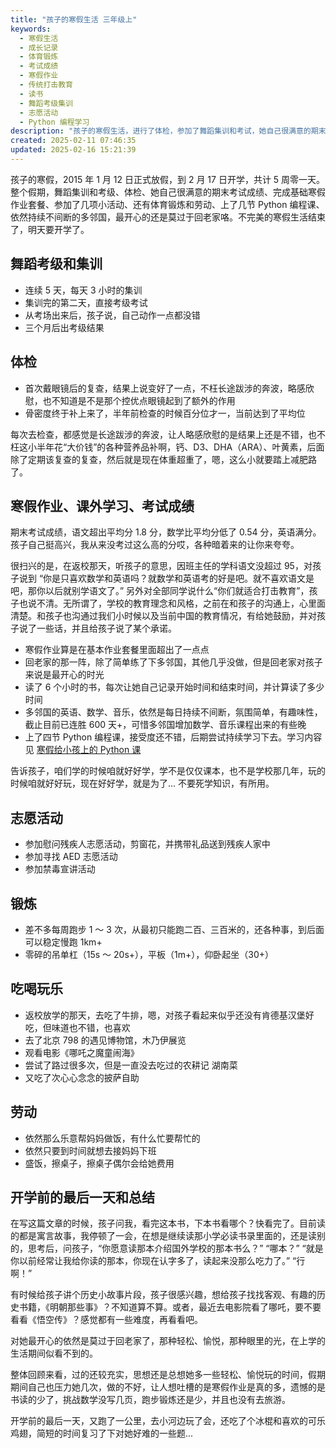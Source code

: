 ```yaml
---
title: "孩子的寒假生活 三年级上"
keywords:
  - 寒假生活
  - 成长记录
  - 体育锻炼
  - 考试成绩
  - 寒假作业
  - 传统打击教育
  - 读书
  - 舞蹈考级集训
  - 志愿活动
  - Python 编程学习
description: "孩子的寒假生活，进行了体检，参加了舞蹈集训和考试，她自己很满意的期末考试成绩，基本完成了寒假作业，参加了几项志愿活动，每周的体育锻炼，上了几节 Python 编程，持续不间断的多邻国等等，最开心的当然还是莫过于回老家，那种轻松愉悦，总感觉只有回老家时才会看到眼里有光，不完美的寒假生活就要结束了。"
created: 2025-02-11 07:46:35
updated: 2025-02-16 15:21:39
---
```


孩子的寒假，2015 年 1 月 12 日正式放假，到 2 月 17 日开学，共计 5 周零一天。整个假期，舞蹈集训和考级、体检、她自己很满意的期末考试成绩、完成基础寒假作业套餐、参加了几项小活动、还有体育锻炼和劳动、上了几节 Python 编程课、依然持续不间断的多邻国，最开心的还是莫过于回老家咯。不完美的寒假生活结束了，明天要开学了。

## 舞蹈考级和集训

- 连续 5 天，每天 3 小时的集训
- 集训完的第二天，直接考级考试
- 从考场出来后，孩子说，自己动作一点都没错
- 三个月后出考级结果

## 体检

- 首次戴眼镜后的复查，结果上说变好了一点，不枉长途跋涉的奔波，略感欣慰，也不知道是不是那个控优点眼镜起到了额外的作用
- 骨密度终于补上来了，半年前检查的时候百分位才一，当前达到了平均位

每次去检查，都感觉是长途跋涉的奔波，让人略感欣慰的是结果上还是不错，也不枉这小半年花“大价钱”的各种营养品补啊，钙、D3、DHA（ARA）、叶黄素，后面除了定期该复查的复查，然后就是现在体重超重了，嗯，这么小就要踏上减肥路了。

## 寒假作业、课外学习、考试成绩

期末考试成绩，语文超出平均分 1.8 分，数学比平均分低了 0.54 分，英语满分。孩子自己挺高兴，我从来没考过这么高的分哎，各种暗着来的让你来夸夸。

很扫兴的是，在返校那天，听孩子的意思，因班主任的学科语文没超过 95，对孩子说到 “你是只喜欢数学和英语吗？就数学和英语考的好是吧。就不喜欢语文是吧，那你以后就别学语文了。” 另外对全部同学说什么“你们就适合打击教育”，孩子也说不清。无所谓了，学校的教育理念和风格，之前在和孩子的沟通上，心里面清楚。和孩子也沟通过我们小时候以及当前中国的教育情况，有给她鼓励，并对孩子说了一些话，并且给孩子说了某个承诺。

- 寒假作业算是在基本作业套餐里面超出了一点点
- 回老家的那一阵，除了简单练了下多邻国，其他几乎没做，但是回老家对孩子来说是最开心的时光
- 读了 6 个小时的书，每次让她自己记录开始时间和结束时间，并计算读了多少时间
- 多邻国的英语、数学、音乐，依然是每日持续不间断，氛围简单，有趣味性，截止目前已连胜 600 天+，可惜多邻国增加数学、音乐课程出来的有些晚
- 上了四节 Python 编程课，接受度还不错，后期尝试持续学习下去。学习内容见 [寒假给小孩上的 Python 课](https://chrisding.xyz/posts/a-python-programming-course-for-kids-during-the-holidays)

告诉孩子，咱们学的时候咱就好好学，学不是仅仅课本，也不是学校那几年，玩的时候咱就好好玩，现在好好学，就是为了... 不要死学知识，有所用。

## 志愿活动

- 参加慰问残疾人志愿活动，剪窗花，并携带礼品送到残疾人家中
- 参加寻找 AED 志愿活动
- 参加禁毒宣讲活动

## 锻炼

- 差不多每周跑步 1 ～ 3 次，从最初只能跑二百、三百米的，还各种事，到后面可以稳定慢跑 1km+
- 零碎的吊单杠（15s ～ 20s+），平板（1m+），仰卧起坐（30+）

## 吃喝玩乐

- 返校放学的那天，去吃了牛排，嗯，对孩子看起来似乎还没有肯德基汉堡好吃，但味道也不错，也喜欢
- 去了北京 798 的遇见博物馆，木乃伊展览
- 观看电影《哪吒之魔童闹海》
- 尝试了路过很多次，但是一直没去吃过的农耕记 湖南菜
- 又吃了次心心念念的披萨自助

## 劳动

- 依然那么乐意帮妈妈做饭，有什么忙要帮忙的
- 依然只要到时间就想去接妈妈下班
- 盛饭，擦桌子，擦桌子偶尔会给她费用

## 开学前的最后一天和总结

在写这篇文章的时候，孩子问我，看完这本书，下本书看哪个？快看完了。目前读的都是寓言故事，我停顿了一会，在想是继续读那小学必读书录里面的，还是读别的，思考后，问孩子，“你愿意读那本介绍国外学校的那本书么？” “哪本？” “就是你以前经常让我给你读的那本，你现在认字多了，读起来没那么吃力了。” “行啊！”

有时候给孩子讲个历史小故事片段，孩子很感兴趣，想给孩子找找客观、有趣的历史书籍，《明朝那些事》？不知道算不算。或者，最近去电影院看了哪吒，要不要看看《悟空传》？感觉都有一些难度，再看看吧。

对她最开心的依然是莫过于回老家了，那种轻松、愉悦，那种眼里的光，在上学的生活期间似看不到的。

整体回顾来看，过的还较充实，思想还是总想她多一些轻松、愉悦玩的时间，假期期间自己也压力她几次，做的不好，让人想吐槽的是寒假作业是真的多，遗憾的是书读的少了，挑战数学没写几页，跑步锻炼还是少，并且也没有去旅游。

开学前的最后一天，又跑了一公里，去小河边玩了会，还吃了个冰棍和喜欢的可乐鸡翅，简短的时间复习了下对她好难的一些题...
